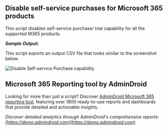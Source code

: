 ﻿## Disable self-service purchases for Microsoft 365 products
This script disables self-service purchase/ trial capability for all the supported M365 products.

***Sample Output:***

This script exports an output CSV file that looks similar to the screenshot below.

![Disable Self-service Purchase capability](https://blog.admindroid.com/wp-content/uploads/2023/09/check-self-service-purchase-status.png)


## Microsoft 365 Reporting tool by AdminDroid
Looking for more than just a script? Discover [AdminDroid Microsoft 365 reporting tool](https://admindroid.com/?src=GitHub), featuring over 1800 ready-to-use reports and dashboards that provide detailed and actionable insights.

*Discover detailed analytics through AdminDroid's comprehensive reports: [https://demo.admindroid.com](https://demo.admindroid.com)*

